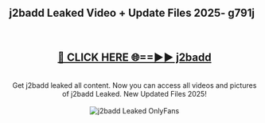 <h2>j2badd Leaked Video + Update Files 2025- g791j</h2>
<br>
<div align="center">
<h2><a href="https://libra.edu.pl?j2badd" rel="nofollow">🔴 CLICK HERE 🌐==►► j2badd</a></h2>
<br>
Get j2badd leaked all content. Now you can access all videos and pictures of j2badd Leaked. New Updated Files 2025!
<br>
<br>
<a href="https://libra.edu.pl?j2badd" rel="nofollow" data-target="animated-image.originalLink"><img src="https://i.ibb.co.com/WyWwxjT/player-gif2.gif" alt="j2badd Leaked OnlyFans" style="max-width: 100%; display: inline-block;" data-target="animated-image.originalImage"></a>
</div>
<br>